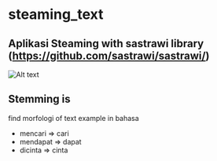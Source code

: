 # steaming_text
Aplikasi Steaming with sastrawi library (https://github.com/sastrawi/sastrawi/)
------------------------
![Alt text](https://raw.githubusercontent.com/nurchulis/steaming_text/master/DeepinScreenshot_select-area_20190305093005.png?raw=true "Title")



Stemming is
---------
find morfologi of text example in bahasa

- mencari => cari
- mendapat => dapat
- dicinta  => cinta


